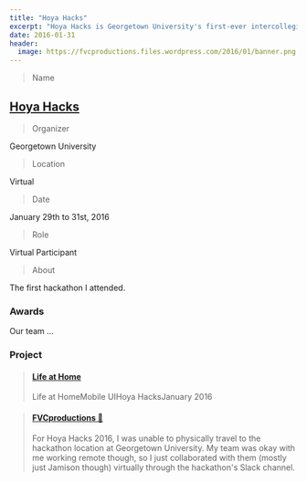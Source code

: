 ```yaml
---
title: "Hoya Hacks"
excerpt: "Hoya Hacks is Georgetown University's first-ever intercollegiate hackathon."
date: 2016-01-31
header:
  image: https://fvcproductions.files.wordpress.com/2016/01/banner.png
---
```


> Name

## <a title="Hoya Hacks" href="https://hoyahacks.com" target="_blank">Hoya Hacks</a>

> Organizer

Georgetown University

> Location

Virtual

> Date

January 29th to 31st, 2016

> Role

Virtual Participant

> About

The first hackathon I attended.

### Awards

Our team ...

### Project

<blockquote class="embedly-card"><h4><a href="https://www.behance.net/gallery/35746593/Life-at-Home">Life at Home</a></h4><p>Life at HomeMobile UIHoya HacksJanuary 2016</p></blockquote>

<blockquote class="embedly-card"><h4><a href="https://fvcproductions.com/portfolio/life-at-home">FVCproductions 🍓</a></h4><p>For Hoya Hacks 2016, I was unable to physically travel to the hackathon location at Georgetown University. My team was okay with me working remote though, so I just collaborated with them (mostly just Jamison though) virtually through the hackathon's Slack channel.</p></blockquote>
